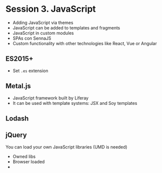 # Session 3. JavaScript

- Adding JavaScript via themes
- JavaScript can be added to templates and fragments
- JavaScript in custom modules
- SPAs con SennaJS
- Custom functionality with other technologies like React, Vue or Angular


## ES2015+

- Set `.es` extension

## Metal.js

- JavaScript framework built by Liferay
- It can be used with template systems: JSX and Soy templates

## Lodash

## jQuery

You can load your own JavaScript libraries (UMD is needed)
- Owned libs
- Browser loaded
- 
